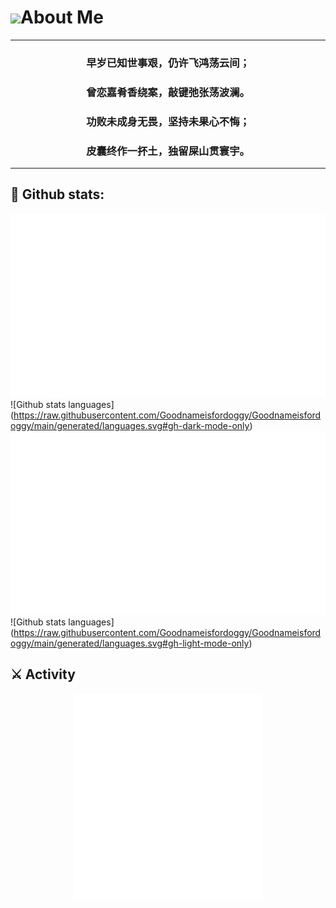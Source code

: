# <img src="https://media.giphy.com/media/hvRJCLFzcasrR4ia7z/giphy.gif" width="40px">About Me 

---

<div align="center">
    <h3>早岁已知世事艰，仍许飞鸿荡云间；</h3>
    <h3>曾恋嘉肴香绕案，敲键弛张荡波澜。</h3>
    <h3>功败未成身无畏，坚持未果心不悔；</h3>
    <h3>皮囊终作一抔土，独留屎山贯寰宇。</h3>
</div>

---

## 📜 Github stats:

![Github stats overview](https://raw.githubusercontent.com/Goodnameisfordoggy/Goodnameisfordoggy/main/generated/overview.svg#gh-dark-mode-only")![Github stats languages](https://raw.githubusercontent.com/Goodnameisfordoggy/Goodnameisfordoggy/main/generated/languages.svg#gh-dark-mode-only)
![Github stats overview](https://raw.githubusercontent.com/Goodnameisfordoggy/Goodnameisfordoggy/main/generated/overview.svg#gh-light-mode-only")![Github stats languages](https://raw.githubusercontent.com/Goodnameisfordoggy/Goodnameisfordoggy/main/generated/languages.svg#gh-light-mode-only)

## ⚔️ Activity
<div align="center">
    <img alt="Github Activity" src="https://raw.githubusercontent.com/Goodnameisfordoggy/Goodnameisfordoggy/main/generated/metrics.general.calendar.svg" width="60%" >
</div>










